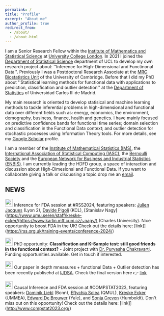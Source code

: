 ```yaml
---
permalink: /
title: "Profile"
excerpt: "About me"
author_profile: true
redirect_from: 
  - /about/
  - /about.html
---
```


I am a Senior Research Fellow within the [Institute of Mathematics and Statistical Science](https://www.ucl.ac.uk/mathematical-statistical-sciences/) at [University College London](https://www.ucl.ac.uk/). In 2021 I joined the [Department of Statistical Science](https://www.ucl.ac.uk/statistics/) department of UCL to develop my own research project about: ''Inference for High-Dimensional and Functinonal Data''. Previously I was a Postdoctoral Research Associate at the [MRC Biostatistics Unit](https://www.mrc-bsu.cam.ac.uk/) of the University of Cambridge. Before that I did my PhD about ''Statistical learning methods for functional data with applications to prediction, classification and outlier detection'' at the [Department of Statistics](https://www.uc3m.es/ss/Satellite/UC3MInstitucional/en/PortadaMiniSiteA/1371229065435/Department_of_Statistics) of Universidad Carlos III de Madrid.

My main research is oriented to develop statisical and machine learning methods to tackle inferential problems in high-dimensional and functional data over different fields such as: energy, economics, the environment, demography, business, finance, health and genetics. I have mainly focused on predictive confidence bands for functional time series; domain selection and classification in the Functional Data context; and outlier detection for stochastic processes using Information Theory tools. For more details, see my [Google Scholar](https://scholar.google.com/citations?hl=es&user=6IZOUNkAAAAJ) profile.

I am a member of the [Institute of Mathematical Statistics (IMS)]([https://iasc-isi.org/](https://imstat.org/)), the [International Association of Statistical Computing (IASC)](https://iasc-isi.org/), the [Bernoulli Society](https://www.bernoullisociety.org/) and the [European Network for Business and Industrial Statistics (ENBIS)](https://enbis.org/). I am currently leading the HDFD group, a space of interaction and discussion about High-Dimesional and Functional Data. If you want to collaborate giving a talk or discussing a topic drop me an [email](mailto:n.hernandez@ucl.ac.uk).

## **NEWS**  

 <img src="https://media.giphy.com/media/C4b6GwFKbYxK8/giphy.gif" width="25"> Inference for FDA session at #RSS2024, featuring speakers: [Julien Jacques]([https://www.dliebl.com/](https://eric.univ-lyon2.fr/jjacques/index.html)) (Lyon 2), [Davide Pigoli]([https://scholar.google.com/citations?user=4xm-6oIAAAAJ&hl=en](https://www.kcl.ac.uk/people/davide-pigoli)) (KCL), [Stanislav Nagy](https://www.umu.se/en/staff/kreske-ecker/(https://www.karlin.mff.cuni.cz/~nagy/) (Charles University). Nice opportunity to boost FDA in the UK! Check out the details here: [link]](https://rss.org.uk/training-events/conference-2024/)

 <img src="https://media.giphy.com/media/C4b6GwFKbYxK8/giphy.gif" width="25"> PhD opportunity: **Classification and K-Sample test: still good friends in the functional context?** - Joint project with [Dr. Purvasha Chakravarti](https://purvashac.github.io/). Funding opportunities available. Get in touch if interested. 

 <img src="https://media.giphy.com/media/C4b6GwFKbYxK8/giphy.gif" width="25"> Our paper in depth mneasures + functional Data + Outlier detection has been recently publisehd at [IJDSA](https://www.springer.com/journal/41060). Check the final version here 👉 [link](https://link.springer.com/article/10.1007/s41060-023-00420-w#:~:text=In%20this%20work%2C%20we%20propose,a%20Reproducing%20Kernel%20Hilbert%20Space.)

 <img src="https://media.giphy.com/media/C4b6GwFKbYxK8/giphy.gif" width="25"> Causal Inference and FDA session at #COMPSTAT2023, featuring speakers: [Dominik Liebl](https://www.dliebl.com/) (Bonn), [Eftychia Solea](https://scholar.google.com/citations?user=4xm-6oIAAAAJ&hl=en) (QMUL), [Kreske Ecker](https://www.umu.se/en/staff/kreske-ecker/) (UMMEA), [Edward De Brouwer](https://edwarddebrouwer.xyz/) (Yale), and [Sonja Greven](https://www.wiwi.hu-berlin.de/en/Professorships/vwl/statistik/team/grevenso) (Humboldt). Don't miss out on this opportunity! Check out the details here: [link]](http://www.compstat2023.org/)


<!--the [International Association for Statistical Computing](https://iasc-isi.org/) and-->

